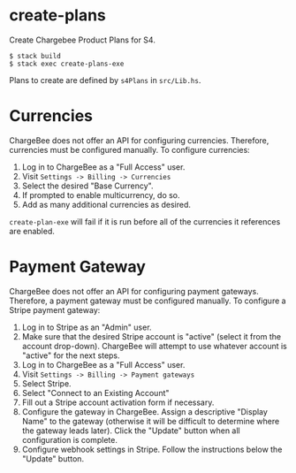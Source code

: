 # create-plans

Create Chargebee Product Plans for S4.

    $ stack build
    $ stack exec create-plans-exe

Plans to create are defined by `s4Plans` in `src/Lib.hs`.

# Currencies

ChargeBee does not offer an API for configuring currencies.
Therefore, currencies must be configured manually.
To configure currencies:

1. Log in to ChargeBee as a "Full Access" user.
2. Visit `Settings -> Billing -> Currencies`
3. Select the desired "Base Currency".
4. If prompted to enable multicurrency, do so.
5. Add as many additional currencies as desired.

`create-plan-exe` will fail if it is run before all of the currencies it references are enabled.

# Payment Gateway

ChargeBee does not offer an API for configuring payment gateways.
Therefore, a payment gateway must be configured manually.
To configure a Stripe payment gateway:

1. Log in to Stripe as an "Admin" user.
2. Make sure that the desired Stripe account is "active"
   (select it from the account drop-down).
   ChargeBee will attempt to use whatever account is "active" for the next steps.
3. Log in to ChargeBee as a "Full Access" user.
4. Visit `Settings -> Billing -> Payment gateways`
5. Select Stripe.
6. Select "Connect to an Existing Account"
7. Fill out a Stripe account activation form if necessary.
8. Configure the gateway in ChargeBee.
   Assign a descriptive "Display Name" to the gateway
   (otherwise it will be difficult to determine where the gateway leads later).
   Click the "Update" button when all configuration is complete.
9. Configure webhook settings in Stripe.
   Follow the instructions below the "Update" button.

